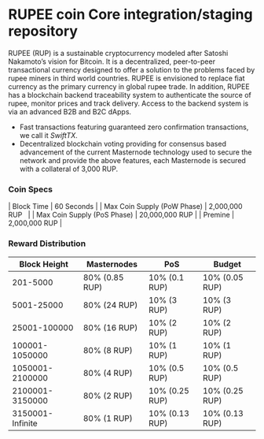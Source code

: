 RUPEE coin Core integration/staging repository
=================================================

RUPEE (RUP) is a sustainable cryptocurrency modeled after Satoshi Nakamoto’s vision for Bitcoin. It is a decentralized, peer-to-peer transactional currency designed to offer a solution to the problems faced by rupee miners in third world countries. RUPEE is envisioned to replace fiat currency as the primary currency in global rupee trade. In addition, RUPEE has a blockchain backend traceability system to authenticate the source of rupee, monitor prices and track delivery. Access to the backend system is via an advanced B2B and B2C dApps.

- Fast transactions featuring guaranteed zero confirmation transactions, we call it _SwiftTX_.
- Decentralized blockchain voting providing for consensus based advancement of the current Masternode
  technology used to secure the network and provide the above features, each Masternode is secured
  with a collateral of 3,000 RUP.
  

### Coin Specs
| Block Time                  | 60 Seconds      |
| Max Coin Supply (PoW Phase) | 2,000,000 RUP    |
| Max Coin Supply (PoS Phase) | 20,000,000 RUP |
| Premine                     | 2,000,000 RUP  |

### Reward Distribution

| **Block Height** | **Masternodes**  | **PoS**          | **Budget**       |
|------------------|------------------|------------------|------------------|
| 201-5000         | 80% (0.85 RUP)  | 10% (0.1 RUP)   | 10% (0.05 RUP)  |
| 5001-25000       | 80% (24 RUP)    | 10% (3 RUP)     | 10% (3 RUP)     |
| 25001-100000     | 80% (16 RUP)    | 10% (2 RUP)     | 10% (2 RUP)     |
| 100001-1050000   | 80% (8 RUP)     | 10% (1 RUP)     | 10% (1 RUP)     |
| 1050001-2100000  | 80% (4 RUP)     | 10% (0.5 RUP)   | 10% (0.5 RUP)   |
| 2100001-3150000  | 80% (2 RUP)     | 10% (0.25 RUP)  | 10% (0.25 RUP)  |
| 3150001-Infinite | 80% (1 RUP)     | 10% (0.13 RUP)  | 10% (0.13 RUP)  |
